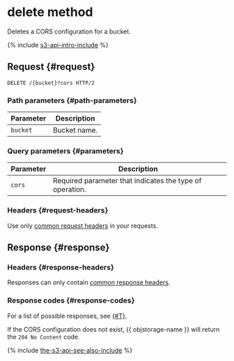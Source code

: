 # delete method

Deletes a CORS configuration for a bucket.

{% include [s3-api-intro-include](../../../../_includes/storage/s3-api-intro-include.md) %}

## Request {#request}

```http
DELETE /{bucket}?cors HTTP/2
```

### Path parameters {#path-parameters}

Parameter | Description
----- | -----
`bucket` | Bucket name.

### Query parameters {#parameters}

Parameter | Description
----- | -----
`cors` | Required parameter that indicates the type of operation.

### Headers {#request-headers}

Use only [common request headers](../common-request-headers.md) in your requests.


## Response {#response}

### Headers {#response-headers}

Responses can only contain [common response headers](../common-response-headers.md).

### Response codes {#response-codes}

For a list of possible responses, see [{#T}](../response-codes.md).

If the CORS configuration does not exist, {{ objstorage-name }} will return the `204 No Content` code.

{% include [the-s3-api-see-also-include](../../../../_includes/storage/the-s3-api-see-also-include.md) %}
